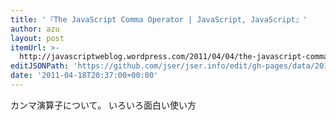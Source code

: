 ```yaml
---
title: '『The JavaScript Comma Operator | JavaScript, JavaScript』'
author: azu
layout: post
itemUrl: >-
  http://javascriptweblog.wordpress.com/2011/04/04/the-javascript-comma-operator/
editJSONPath: 'https://github.com/jser/jser.info/edit/gh-pages/data/2011/04/index.json'
date: '2011-04-18T20:37:00+00:00'
---
```

カンマ演算子について。
いろいろ面白い使い方
